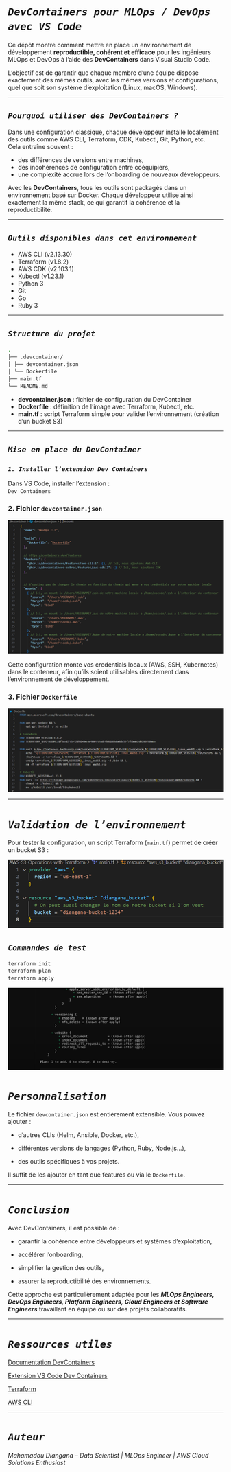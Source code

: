 # _`DevContainers pour MLOps / DevOps avec VS Code`_

Ce dépôt montre comment mettre en place un environnement de développement **reproductible, cohérent et efficace** pour les ingénieurs MLOps et DevOps à l’aide des **DevContainers** dans Visual Studio Code.  

L’objectif est de garantir que chaque membre d’une équipe dispose exactement des mêmes outils, avec les mêmes versions et configurations, quel que soit son système d’exploitation (Linux, macOS, Windows).  

---

## _`Pourquoi utiliser des DevContainers ?`_

Dans une configuration classique, chaque développeur installe localement des outils comme AWS CLI, Terraform, CDK, Kubectl, Git, Python, etc.  
Cela entraîne souvent :  
- des différences de versions entre machines,  
- des incohérences de configuration entre coéquipiers,  
- une complexité accrue lors de l’onboarding de nouveaux développeurs.  

Avec les **DevContainers**, tous les outils sont packagés dans un environnement basé sur Docker. Chaque développeur utilise ainsi exactement la même stack, ce qui garantit la cohérence et la reproductibilité.

---

## _`Outils disponibles dans cet environnement`_

- AWS CLI (v2.13.30)  
- Terraform (v1.8.2)  
- AWS CDK (v2.103.1)  
- Kubectl (v1.23.1)  
- Python 3  
- Git  
- Go  
- Ruby 3  

---

## _`Structure du projet`_

```bash
.
├── .devcontainer/
│ ├── devcontainer.json
│ └── Dockerfile
├── main.tf
└── README.md
```


- **devcontainer.json** : fichier de configuration du DevContainer  
- **Dockerfile** : définition de l’image avec Terraform, Kubectl, etc.  
- **main.tf** : script Terraform simple pour valider l’environnement (création d’un bucket S3)  

---

## _`Mise en place du DevContainer`_

### _`1. Installer l’extension Dev Containers`_
Dans VS Code, installer l’extension :  
`Dev Containers`  

### 2. Fichier `devcontainer.json`

![Dev Container JSON file](./img/devContainerJson.png)

Cette configuration monte vos credentials locaux (AWS, SSH, Kubernetes) dans le conteneur, afin qu’ils soient utilisables directement dans l’environnement de développement.


### 3. Fichier `Dockerfile`

![Dockerfile](./img/dockerfile.png)

---

# _`Validation de l’environnement`_

Pour tester la configuration, un script Terraform (`main.tf`) permet de créer un bucket S3 :

![Terraform script for AWS S3 deployment](./img/terraformAWSBucket.png)

## _`Commandes de test`_

```bash
terraform init
terraform plan
terraform apply
```

![Terrafor AWS Bucket Creation Command](./img/terraformApply1.png)

# _`Personnalisation`_

Le fichier `devcontainer.json` est entièrement extensible.
Vous pouvez ajouter :

 - d’autres CLIs (Helm, Ansible, Docker, etc.),

 - différentes versions de langages (Python, Ruby, Node.js…),

 - des outils spécifiques à vos projets.

Il suffit de les ajouter en tant que features ou via le `Dockerfile`.

---

# _`Conclusion`_

Avec DevContainers, il est possible de :

 - garantir la cohérence entre développeurs et systèmes d’exploitation,

 - accélérer l’onboarding,

 - simplifier la gestion des outils,

 - assurer la reproductibilité des environnements.

Cette approche est particulièrement adaptée pour les ***MLOps Engineers, DevOps Engineers, Platform Engineers, Cloud Engineers et Software Engineers*** travaillant en équipe ou sur des projets collaboratifs.

---

# _`Ressources utiles`_

[Documentation DevContainers](https://containers.dev/)

[Extension VS Code Dev Containers](https://marketplace.visualstudio.com/items?itemName=ms-vscode-remote.remote-containers)

[Terraform](https://developer.hashicorp.com/terraform)

[AWS CLI](https://docs.aws.amazon.com/cli/)

---

# _`Auteur`_

_Mahamadou Diangana – Data Scientist | MLOps Engineer | AWS Cloud Solutions Enthusiast_

